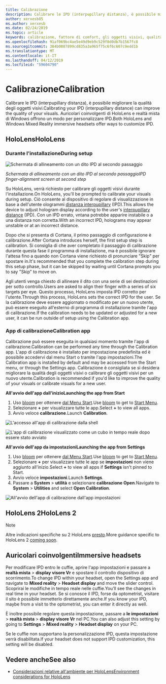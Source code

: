 ```yaml
---
title: Calibrazione
description: Calibrare le IPD (interpupillary distanza), è possibile migliorare la qualità degli oggetti visivi. Auricolari coinvolgenti di HoloLens e realtà mista di Windows offrono un modo per personalizzare IPD.
author: xerxesb85
ms.author: xerxesb
ms.date: 02/24/2019
ms.topic: article
keywords: calibrazione, fattore di comfort, gli oggetti visivi, qualità, ipd
ms.openlocfilehash: 91af069bc4ae5e49d9eb9c529f0d0db7b1567fc8
ms.sourcegitcommit: 384b0087899cd835a3a965f75c6f6c607c9edd1b
ms.translationtype: MT
ms.contentlocale: it-IT
ms.lasthandoff: 04/12/2019
ms.locfileid: "59604790"
---
```

# <a name="calibration"></a><span data-ttu-id="66cae-105">Calibrazione</span><span class="sxs-lookup"><span data-stu-id="66cae-105">Calibration</span></span>

<span data-ttu-id="66cae-106">Calibrare le IPD (interpupillary distanza), è possibile migliorare la qualità degli oggetti visivi.</span><span class="sxs-lookup"><span data-stu-id="66cae-106">Calibrating your IPD (interpupillary distance) can improve the quality of your visuals.</span></span> <span data-ttu-id="66cae-107">Auricolari coinvolgenti di HoloLens e realtà mista di Windows offrono un modo per personalizzare IPD.</span><span class="sxs-lookup"><span data-stu-id="66cae-107">Both HoloLens and Windows Mixed Reality immersive headsets offer ways to customize IPD.</span></span>

## <a name="hololens"></a><span data-ttu-id="66cae-108">HoloLens</span><span class="sxs-lookup"><span data-stu-id="66cae-108">HoloLens</span></span>

### <a name="during-setup"></a><span data-ttu-id="66cae-109">Durante l'installazione</span><span class="sxs-lookup"><span data-stu-id="66cae-109">During setup</span></span>

![Schermata di allineamento con un dito IPD al secondo passaggio](images/ipd-finger-alignment-300px.jpg)<br>

<span data-ttu-id="66cae-111">*Schermata di allineamento con un dito IPD al secondo passaggio*</span><span class="sxs-lookup"><span data-stu-id="66cae-111">*IPD finger-alignment screen at second step*</span></span>

<span data-ttu-id="66cae-112">Su HoloLens, verrà richiesto per calibrare gli oggetti visivi durante l'installazione.</span><span class="sxs-lookup"><span data-stu-id="66cae-112">On HoloLens, you'll be prompted to calibrate your visuals during setup.</span></span> <span data-ttu-id="66cae-113">Ciò consente al dispositivo di regolare di visualizzazione in base a dell'utente ologrammi [distanza interpupillary](https://en.wikipedia.org/wiki/Interpupillary_distance) (IPD).</span><span class="sxs-lookup"><span data-stu-id="66cae-113">This allows the device to adjust hologram display according to the user's [interpupillary distance](https://en.wikipedia.org/wiki/Interpupillary_distance) (IPD).</span></span> <span data-ttu-id="66cae-114">Con un IPD errato, vntana potrebbe apparire instabile o a una distanza non corretta.</span><span class="sxs-lookup"><span data-stu-id="66cae-114">With an incorrect IPD, holograms may appear unstable or at an incorrect distance.</span></span>

<span data-ttu-id="66cae-115">Dopo che si presenta di Cortana, il primo passaggio di configurazione è calibrazione.</span><span class="sxs-lookup"><span data-stu-id="66cae-115">After Cortana introduces herself, the first setup step is calibration.</span></span> <span data-ttu-id="66cae-116">Si consiglia di che aver completato il passaggio di calibrazione durante questa fase il programma di installazione, ma è possibile ignorare l'attesa fino a quando non Cortana viene richiesto di pronunciare "Skip" per spostare in.</span><span class="sxs-lookup"><span data-stu-id="66cae-116">It's recommended that you complete the calibration step during this setup phase, but it can be skipped by waiting until Cortana prompts you to say "Skip" to move on.</span></span>

<span data-ttu-id="66cae-117">Agli utenti venga chiesto di allineare il dito con una serie di sei destinazioni per sotto controllo.</span><span class="sxs-lookup"><span data-stu-id="66cae-117">Users are asked to align their finger with a series of six targets per eye.</span></span> <span data-ttu-id="66cae-118">Questo processo, HoloLens imposta IPD corretto per l'utente.</span><span class="sxs-lookup"><span data-stu-id="66cae-118">Through this process, HoloLens sets the correct IPD for the user.</span></span> <span data-ttu-id="66cae-119">Se la calibrazione deve essere aggiornato o modificato per un nuovo utente, può essere eseguito all'esterno di programma di installazione tramite l'app di calibrazione.</span><span class="sxs-lookup"><span data-stu-id="66cae-119">If the calibration needs to be updated or adjusted for a new user, it can be run outside of setup using the Calibration app.</span></span>

### <a name="calibration-app"></a><span data-ttu-id="66cae-120">App di calibrazione</span><span class="sxs-lookup"><span data-stu-id="66cae-120">Calibration app</span></span>

<span data-ttu-id="66cae-121">Calibrazione può essere eseguita in qualsiasi momento tramite l'app di calibrazione.</span><span class="sxs-lookup"><span data-stu-id="66cae-121">Calibration can be performed any time through the Calibration app.</span></span> <span data-ttu-id="66cae-122">L'app di calibrazione è installato per impostazione predefinita ed è possibile accedervi dal menu Start o tramite l'app impostazioni.</span><span class="sxs-lookup"><span data-stu-id="66cae-122">The Calibration app is installed by default and may be accessed from the Start menu, or through the Settings app.</span></span> <span data-ttu-id="66cae-123">Calibrazione è consigliata se si desidera migliorare la qualità degli oggetti visivi o calibrare gli oggetti visivi per un nuovo utente.</span><span class="sxs-lookup"><span data-stu-id="66cae-123">Calibration is recommended if you'd like to improve the quality of your visuals or calibrate visuals for a new user.</span></span>

<span data-ttu-id="66cae-124">**All'avvio dell'app dall'inizio**</span><span class="sxs-lookup"><span data-stu-id="66cae-124">**Launching the app from Start**</span></span>
1. <span data-ttu-id="66cae-125">Uso [bloom](gestures.md#bloom) per ottenere [dal Menu Start](navigating-the-windows-mixed-reality-home.md#start-menu).</span><span class="sxs-lookup"><span data-stu-id="66cae-125">Use [bloom](gestures.md#bloom) to get to [Start Menu](navigating-the-windows-mixed-reality-home.md#start-menu).</span></span>
2. <span data-ttu-id="66cae-126">Selezionare **+** per visualizzare tutte le app.</span><span class="sxs-lookup"><span data-stu-id="66cae-126">Select **+** to view all apps.</span></span>
3. <span data-ttu-id="66cae-127">Avvio veloce **calibrazione**.</span><span class="sxs-lookup"><span data-stu-id="66cae-127">Launch **Calibration**.</span></span>

![L'accesso all'app di calibrazione dalla shell](images/calibration-shell.png)

![L'app di calibrazione visualizzato come un cubo in tempo reale dopo essere stato avviato](images/calibration-livecube-200px.png)

<span data-ttu-id="66cae-130">**All'avvio dell'app da impostazioni**</span><span class="sxs-lookup"><span data-stu-id="66cae-130">**Launching the app from Settings**</span></span>
1. <span data-ttu-id="66cae-131">Uso [bloom](gestures.md#bloom) per ottenere [dal Menu Start](navigating-the-windows-mixed-reality-home.md#start-menu).</span><span class="sxs-lookup"><span data-stu-id="66cae-131">Use [bloom](gestures.md#bloom) to get to [Start Menu](navigating-the-windows-mixed-reality-home.md#start-menu).</span></span>
2. <span data-ttu-id="66cae-132">Selezionare **+** per visualizzare tutte le app se **impostazioni** non viene aggiunto all'inizio.</span><span class="sxs-lookup"><span data-stu-id="66cae-132">Select **+** to view all apps if **Settings** isn't pinned to Start.</span></span>
3. <span data-ttu-id="66cae-133">Avvio veloce **impostazioni**.</span><span class="sxs-lookup"><span data-stu-id="66cae-133">Launch **Settings**.</span></span>
4. <span data-ttu-id="66cae-134">Passare a **System** > **utilità** e selezionare **calibrazione Open**.</span><span class="sxs-lookup"><span data-stu-id="66cae-134">Navigate to **System** > **Utilities** and select **Open Calibration**.</span></span>

![All'avvio dell'app di calibrazione dall'app impostazioni](images/calibration-settings-500px.jpg)

## <a name="hololens-2"></a><span data-ttu-id="66cae-136">HoloLens 2</span><span class="sxs-lookup"><span data-stu-id="66cae-136">HoloLens 2</span></span>

> [!NOTE]
> <span data-ttu-id="66cae-137">Altre indicazioni specifiche su 2 HoloLens [presto](index.md#news-and-notes).</span><span class="sxs-lookup"><span data-stu-id="66cae-137">More guidance specific to HoloLens 2 [coming soon](index.md#news-and-notes).</span></span>

## <a name="immersive-headsets"></a><span data-ttu-id="66cae-138">Auricolari coinvolgenti</span><span class="sxs-lookup"><span data-stu-id="66cae-138">Immersive headsets</span></span>

<span data-ttu-id="66cae-139">Per modificare IPD entro le cuffie, aprire l'app impostazioni e passare a **realtà mista** > **display visore Vr** e spostare il controllo dispositivo di scorrimento.</span><span class="sxs-lookup"><span data-stu-id="66cae-139">To change IPD within your headset, open the Settings app and navigate to **Mixed reality** > **Headset display** and move the slider control.</span></span> <span data-ttu-id="66cae-140">Scoprirai le modifiche in tempo reale nelle cuffie.</span><span class="sxs-lookup"><span data-stu-id="66cae-140">You’ll see the changes in real time in your headset.</span></span> <span data-ttu-id="66cae-141">Se si conosce il IPD, forse da optometrist, visitare il sito è possibile immetterlo direttamente anche.</span><span class="sxs-lookup"><span data-stu-id="66cae-141">If you know your IPD, maybe from a visit to the optometrist, you can enter it directly as well.</span></span>

<span data-ttu-id="66cae-142">È inoltre possibile regolare questa impostazione, passare a **le impostazioni** > **realtà mista** > **display visore Vr** nel PC.</span><span class="sxs-lookup"><span data-stu-id="66cae-142">You can also adjust this setting by going to **Settings** > **Mixed reality** > **Headset display** on your PC.</span></span>

<span data-ttu-id="66cae-143">Se le cuffie non supportano la personalizzazione IPD, questa impostazione verrà disabilitata.</span><span class="sxs-lookup"><span data-stu-id="66cae-143">If your headset does not support IPD customization, this setting will be disabled.</span></span>

## <a name="see-also"></a><span data-ttu-id="66cae-144">Vedere anche</span><span class="sxs-lookup"><span data-stu-id="66cae-144">See also</span></span>
* [<span data-ttu-id="66cae-145">Considerazioni relative all'ambiente per HoloLens</span><span class="sxs-lookup"><span data-stu-id="66cae-145">Environment considerations for HoloLens</span></span>](environment-considerations-for-hololens.md)
